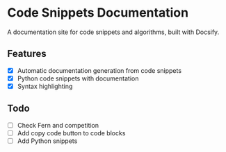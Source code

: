# Code Snippets Documentation

A documentation site for code snippets and algorithms, built with Docsify.

## Features

- [x] Automatic documentation generation from code snippets
- [x] Python code snippets with documentation
- [x] Syntax highlighting

## Todo

- [ ] Check Fern and competition 
- [ ] Add copy code button to code blocks
- [ ] Add Python snippets
